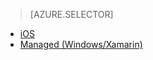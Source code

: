 > [AZURE.SELECTOR]
- [iOS](/documentation/articles/app-service-mobile-ios-how-to-use-client-library)
- [Managed (Windows/Xamarin)](/documentation/articles/app-service-mobile-dotnet-how-to-use-client-library)

